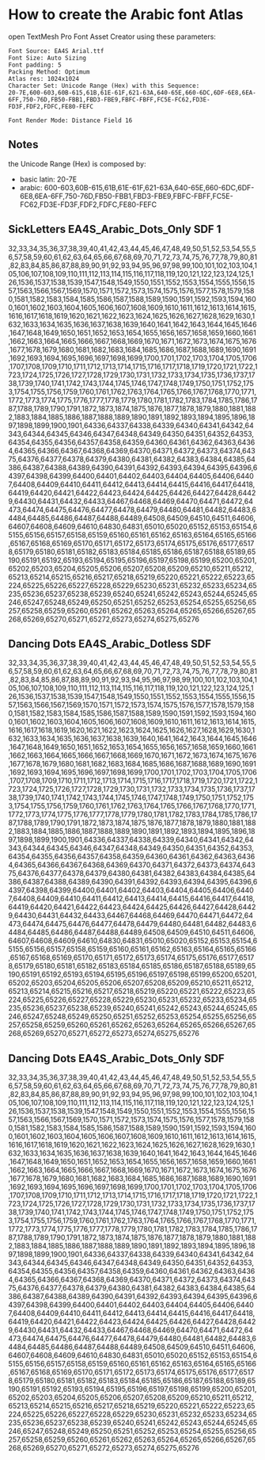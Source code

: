 # How to create the Arabic font Atlas

open TextMesh Pro Font Asset Creator using these parameters:

```
Font Source: EA4S Arial.ttf
Font Size: Auto Sizing
Font padding: 5
Packing Method: Optimum
Atlas res: 1024x1024
Character Set: Unicode Range (Hex) with this Sequence:
20-7E,600-603,60B-615,61B,61E-61F,621-63A,640-65E,660-6DC,6DF-6E8,6EA-6FF,750-76D,FB50-FBB1,FBD3-FBE9,FBFC-FBFF,FC5E-FC62,FD3E-FD3F,FDF2,FDFC,FE80-FEFC

Font Render Mode: Distance Field 16
```

## Notes

the Unicode Range (Hex) is composed by:

-   basic latin: 20-7E
-   arabic: 600-603,60B-615,61B,61E-61F,621-63A,640-65E,660-6DC,6DF-6E8,6EA-6FF,750-76D,FB50-FBB1,FBD3-FBE9,FBFC-FBFF,FC5E-FC62,FD3E-FD3F,FDF2,FDFC,FE80-FEFC


## SickLetters EA4S_Arabic_Dots_Only SDF 1
32,33,34,35,36,37,38,39,40,41,42,43,44,45,46,47,48,49,50,51,52,53,54,55,56,57,58,59,60,61,62,63,64,65,66,67,68,69,70,71,72,73,74,75,76,77,78,79,80,81,82,83,84,85,86,87,88,89,90,91,92,93,94,95,96,97,98,99,100,101,102,103,104,105,106,107,108,109,110,111,112,113,114,115,116,117,118,119,120,121,122,123,124,125,126,1536,1537,1538,1539,1547,1548,1549,1550,1551,1552,1553,1554,1555,1556,1557,1563,1566,1567,1569,1570,1571,1572,1573,1574,1575,1576,1577,1578,1579,1580,1581,1582,1583,1584,1585,1586,1587,1588,1589,1590,1591,1592,1593,1594,1600,1601,1602,1603,1604,1605,1606,1607,1608,1609,1610,1611,1612,1613,1614,1615,1616,1617,1618,1619,1620,1621,1622,1623,1624,1625,1626,1627,1628,1629,1630,1632,1633,1634,1635,1636,1637,1638,1639,1640,1641,1642,1643,1644,1645,1646,1647,1648,1649,1650,1651,1652,1653,1654,1655,1656,1657,1658,1659,1660,1661,1662,1663,1664,1665,1666,1667,1668,1669,1670,1671,1672,1673,1674,1675,1676,1677,1678,1679,1680,1681,1682,1683,1684,1685,1686,1687,1688,1689,1690,1691,1692,1693,1694,1695,1696,1697,1698,1699,1700,1701,1702,1703,1704,1705,1706,1707,1708,1709,1710,1711,1712,1713,1714,1715,1716,1717,1718,1719,1720,1721,1722,1723,1724,1725,1726,1727,1728,1729,1730,1731,1732,1733,1734,1735,1736,1737,1738,1739,1740,1741,1742,1743,1744,1745,1746,1747,1748,1749,1750,1751,1752,1753,1754,1755,1756,1759,1760,1761,1762,1763,1764,1765,1766,1767,1768,1770,1771,1772,1773,1774,1775,1776,1777,1778,1779,1780,1781,1782,1783,1784,1785,1786,1787,1788,1789,1790,1791,1872,1873,1874,1875,1876,1877,1878,1879,1880,1881,1882,1883,1884,1885,1886,1887,1888,1889,1890,1891,1892,1893,1894,1895,1896,1897,1898,1899,1900,1901,64336,64337,64338,64339,64340,64341,64342,64343,64344,64345,64346,64347,64348,64349,64350,64351,64352,64353,64354,64355,64356,64357,64358,64359,64360,64361,64362,64363,64364,64365,64366,64367,64368,64369,64370,64371,64372,64373,64374,64375,64376,64377,64378,64379,64380,64381,64382,64383,64384,64385,64386,64387,64388,64389,64390,64391,64392,64393,64394,64395,64396,64397,64398,64399,64400,64401,64402,64403,64404,64405,64406,64407,64408,64409,64410,64411,64412,64413,64414,64415,64416,64417,64418,64419,64420,64421,64422,64423,64424,64425,64426,64427,64428,64429,64430,64431,64432,64433,64467,64468,64469,64470,64471,64472,64473,64474,64475,64476,64477,64478,64479,64480,64481,64482,64483,64484,64485,64486,64487,64488,64489,64508,64509,64510,64511,64606,64607,64608,64609,64610,64830,64831,65010,65020,65152,65153,65154,65155,65156,65157,65158,65159,65160,65161,65162,65163,65164,65165,65166,65167,65168,65169,65170,65171,65172,65173,65174,65175,65176,65177,65178,65179,65180,65181,65182,65183,65184,65185,65186,65187,65188,65189,65190,65191,65192,65193,65194,65195,65196,65197,65198,65199,65200,65201,65202,65203,65204,65205,65206,65207,65208,65209,65210,65211,65212,65213,65214,65215,65216,65217,65218,65219,65220,65221,65222,65223,65224,65225,65226,65227,65228,65229,65230,65231,65232,65233,65234,65235,65236,65237,65238,65239,65240,65241,65242,65243,65244,65245,65246,65247,65248,65249,65250,65251,65252,65253,65254,65255,65256,65257,65258,65259,65260,65261,65262,65263,65264,65265,65266,65267,65268,65269,65270,65271,65272,65273,65274,65275,65276


## Dancing Dots EA4S_Arabic_Dotless SDF
32,33,34,35,36,37,38,39,40,41,42,43,44,45,46,47,48,49,50,51,52,53,54,55,56,57,58,59,60,61,62,63,64,65,66,67,68,69,70,71,72,73,74,75,76,77,78,79,80,81,82,83,84,85,86,87,88,89,90,91,92,93,94,95,96,97,98,99,100,101,102,103,104,105,106,107,108,109,110,111,112,113,114,115,116,117,118,119,120,121,122,123,124,125,126,1536,1537,1538,1539,1547,1548,1549,1550,1551,1552,1553,1554,1555,1556,1557,1563,1566,1567,1569,1570,1571,1572,1573,1574,1575,1576,1577,1578,1579,1580,1581,1582,1583,1584,1585,1586,1587,1588,1589,1590,1591,1592,1593,1594,1600,1601,1602,1603,1604,1605,1606,1607,1608,1609,1610,1611,1612,1613,1614,1615,1616,1617,1618,1619,1620,1621,1622,1623,1624,1625,1626,1627,1628,1629,1630,1632,1633,1634,1635,1636,1637,1638,1639,1640,1641,1642,1643,1644,1645,1646,1647,1648,1649,1650,1651,1652,1653,1654,1655,1656,1657,1658,1659,1660,1661,1662,1663,1664,1665,1666,1667,1668,1669,1670,1671,1672,1673,1674,1675,1676,1677,1678,1679,1680,1681,1682,1683,1684,1685,1686,1687,1688,1689,1690,1691,1692,1693,1694,1695,1696,1697,1698,1699,1700,1701,1702,1703,1704,1705,1706,1707,1708,1709,1710,1711,1712,1713,1714,1715,1716,1717,1718,1719,1720,1721,1722,1723,1724,1725,1726,1727,1728,1729,1730,1731,1732,1733,1734,1735,1736,1737,1738,1739,1740,1741,1742,1743,1744,1745,1746,1747,1748,1749,1750,1751,1752,1753,1754,1755,1756,1759,1760,1761,1762,1763,1764,1765,1766,1767,1768,1770,1771,1772,1773,1774,1775,1776,1777,1778,1779,1780,1781,1782,1783,1784,1785,1786,1787,1788,1789,1790,1791,1872,1873,1874,1875,1876,1877,1878,1879,1880,1881,1882,1883,1884,1885,1886,1887,1888,1889,1890,1891,1892,1893,1894,1895,1896,1897,1898,1899,1900,1901,64336,64337,64338,64339,64340,64341,64342,64343,64344,64345,64346,64347,64348,64349,64350,64351,64352,64353,64354,64355,64356,64357,64358,64359,64360,64361,64362,64363,64364,64365,64366,64367,64368,64369,64370,64371,64372,64373,64374,64375,64376,64377,64378,64379,64380,64381,64382,64383,64384,64385,64386,64387,64388,64389,64390,64391,64392,64393,64394,64395,64396,64397,64398,64399,64400,64401,64402,64403,64404,64405,64406,64407,64408,64409,64410,64411,64412,64413,64414,64415,64416,64417,64418,64419,64420,64421,64422,64423,64424,64425,64426,64427,64428,64429,64430,64431,64432,64433,64467,64468,64469,64470,64471,64472,64473,64474,64475,64476,64477,64478,64479,64480,64481,64482,64483,64484,64485,64486,64487,64488,64489,64508,64509,64510,64511,64606,64607,64608,64609,64610,64830,64831,65010,65020,65152,65153,65154,65155,65156,65157,65158,65159,65160,65161,65162,65163,65164,65165,65166,65167,65168,65169,65170,65171,65172,65173,65174,65175,65176,65177,65178,65179,65180,65181,65182,65183,65184,65185,65186,65187,65188,65189,65190,65191,65192,65193,65194,65195,65196,65197,65198,65199,65200,65201,65202,65203,65204,65205,65206,65207,65208,65209,65210,65211,65212,65213,65214,65215,65216,65217,65218,65219,65220,65221,65222,65223,65224,65225,65226,65227,65228,65229,65230,65231,65232,65233,65234,65235,65236,65237,65238,65239,65240,65241,65242,65243,65244,65245,65246,65247,65248,65249,65250,65251,65252,65253,65254,65255,65256,65257,65258,65259,65260,65261,65262,65263,65264,65265,65266,65267,65268,65269,65270,65271,65272,65273,65274,65275,65276

## Dancing Dots EA4S_Arabic_Dots_Only SDF
32,33,34,35,36,37,38,39,40,41,42,43,44,45,46,47,48,49,50,51,52,53,54,55,56,57,58,59,60,61,62,63,64,65,66,67,68,69,70,71,72,73,74,75,76,77,78,79,80,81,82,83,84,85,86,87,88,89,90,91,92,93,94,95,96,97,98,99,100,101,102,103,104,105,106,107,108,109,110,111,112,113,114,115,116,117,118,119,120,121,122,123,124,125,126,1536,1537,1538,1539,1547,1548,1549,1550,1551,1552,1553,1554,1555,1556,1557,1563,1566,1567,1569,1570,1571,1572,1573,1574,1575,1576,1577,1578,1579,1580,1581,1582,1583,1584,1585,1586,1587,1588,1589,1590,1591,1592,1593,1594,1600,1601,1602,1603,1604,1605,1606,1607,1608,1609,1610,1611,1612,1613,1614,1615,1616,1617,1618,1619,1620,1621,1622,1623,1624,1625,1626,1627,1628,1629,1630,1632,1633,1634,1635,1636,1637,1638,1639,1640,1641,1642,1643,1644,1645,1646,1647,1648,1649,1650,1651,1652,1653,1654,1655,1656,1657,1658,1659,1660,1661,1662,1663,1664,1665,1666,1667,1668,1669,1670,1671,1672,1673,1674,1675,1676,1677,1678,1679,1680,1681,1682,1683,1684,1685,1686,1687,1688,1689,1690,1691,1692,1693,1694,1695,1696,1697,1698,1699,1700,1701,1702,1703,1704,1705,1706,1707,1708,1709,1710,1711,1712,1713,1714,1715,1716,1717,1718,1719,1720,1721,1722,1723,1724,1725,1726,1727,1728,1729,1730,1731,1732,1733,1734,1735,1736,1737,1738,1739,1740,1741,1742,1743,1744,1745,1746,1747,1748,1749,1750,1751,1752,1753,1754,1755,1756,1759,1760,1761,1762,1763,1764,1765,1766,1767,1768,1770,1771,1772,1773,1774,1775,1776,1777,1778,1779,1780,1781,1782,1783,1784,1785,1786,1787,1788,1789,1790,1791,1872,1873,1874,1875,1876,1877,1878,1879,1880,1881,1882,1883,1884,1885,1886,1887,1888,1889,1890,1891,1892,1893,1894,1895,1896,1897,1898,1899,1900,1901,64336,64337,64338,64339,64340,64341,64342,64343,64344,64345,64346,64347,64348,64349,64350,64351,64352,64353,64354,64355,64356,64357,64358,64359,64360,64361,64362,64363,64364,64365,64366,64367,64368,64369,64370,64371,64372,64373,64374,64375,64376,64377,64378,64379,64380,64381,64382,64383,64384,64385,64386,64387,64388,64389,64390,64391,64392,64393,64394,64395,64396,64397,64398,64399,64400,64401,64402,64403,64404,64405,64406,64407,64408,64409,64410,64411,64412,64413,64414,64415,64416,64417,64418,64419,64420,64421,64422,64423,64424,64425,64426,64427,64428,64429,64430,64431,64432,64433,64467,64468,64469,64470,64471,64472,64473,64474,64475,64476,64477,64478,64479,64480,64481,64482,64483,64484,64485,64486,64487,64488,64489,64508,64509,64510,64511,64606,64607,64608,64609,64610,64830,64831,65010,65020,65152,65153,65154,65155,65156,65157,65158,65159,65160,65161,65162,65163,65164,65165,65166,65167,65168,65169,65170,65171,65172,65173,65174,65175,65176,65177,65178,65179,65180,65181,65182,65183,65184,65185,65186,65187,65188,65189,65190,65191,65192,65193,65194,65195,65196,65197,65198,65199,65200,65201,65202,65203,65204,65205,65206,65207,65208,65209,65210,65211,65212,65213,65214,65215,65216,65217,65218,65219,65220,65221,65222,65223,65224,65225,65226,65227,65228,65229,65230,65231,65232,65233,65234,65235,65236,65237,65238,65239,65240,65241,65242,65243,65244,65245,65246,65247,65248,65249,65250,65251,65252,65253,65254,65255,65256,65257,65258,65259,65260,65261,65262,65263,65264,65265,65266,65267,65268,65269,65270,65271,65272,65273,65274,65275,65276
